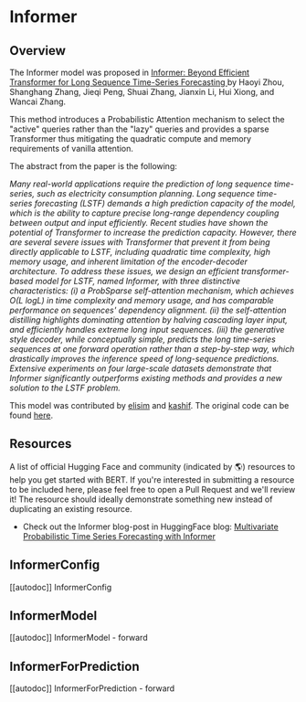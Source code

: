 <!--Copyright 2023 The HuggingFace Team. All rights reserved.

Licensed under the Apache License, Version 2.0 (the "License"); you may not use this file except in compliance with
the License. You may obtain a copy of the License at

http://www.apache.org/licenses/LICENSE-2.0

Unless required by applicable law or agreed to in writing, software distributed under the License is distributed on
an "AS IS" BASIS, WITHOUT WARRANTIES OR CONDITIONS OF ANY KIND, either express or implied. See the License for the
specific language governing permissions and limitations under the License.

⚠️ Note that this file is in Markdown but contain specific syntax for our doc-builder (similar to MDX) that may not be
rendered properly in your Markdown viewer.

-->

# Informer

## Overview

The Informer model was proposed in [Informer: Beyond Efficient Transformer for Long Sequence Time-Series Forecasting ](https://arxiv.org/abs/2012.07436) by Haoyi Zhou, Shanghang Zhang, Jieqi Peng, Shuai Zhang, Jianxin Li, Hui Xiong, and Wancai Zhang.

This method introduces a Probabilistic Attention mechanism to select the "active" queries rather than the "lazy" queries and provides a sparse Transformer thus mitigating the quadratic compute and memory requirements of vanilla attention.

The abstract from the paper is the following:

*Many real-world applications require the prediction of long sequence time-series, such as electricity consumption planning. Long sequence time-series forecasting (LSTF) demands a high prediction capacity of the model, which is the ability to capture precise long-range dependency coupling between output and input efficiently. Recent studies have shown the potential of Transformer to increase the prediction capacity. However, there are several severe issues with Transformer that prevent it from being directly applicable to LSTF, including quadratic time complexity, high memory usage, and inherent limitation of the encoder-decoder architecture. To address these issues, we design an efficient transformer-based model for LSTF, named Informer, with three distinctive characteristics: (i) a ProbSparse self-attention mechanism, which achieves O(L logL) in time complexity and memory usage, and has comparable performance on sequences' dependency alignment. (ii) the self-attention distilling highlights dominating attention by halving cascading layer input, and efficiently handles extreme long input sequences. (iii) the generative style decoder, while conceptually simple, predicts the long time-series sequences at one forward operation rather than a step-by-step way, which drastically improves the inference speed of long-sequence predictions. Extensive experiments on four large-scale datasets demonstrate that Informer significantly outperforms existing methods and provides a new solution to the LSTF problem.*

This model was contributed by [elisim](https://huggingface.co/elisim) and [kashif](https://huggingface.co/kashif).
The original code can be found [here](https://github.com/zhouhaoyi/Informer2020).

## Resources

A list of official Hugging Face and community (indicated by 🌎) resources to help you get started with BERT. If you're interested in submitting a resource to be included here, please feel free to open a Pull Request and we'll review it! The resource should ideally demonstrate something new instead of duplicating an existing resource.

- Check out the Informer blog-post in HuggingFace blog: [Multivariate Probabilistic Time Series Forecasting with Informer](https://huggingface.co/blog/informer)

## InformerConfig

[[autodoc]] InformerConfig


## InformerModel

[[autodoc]] InformerModel
    - forward


## InformerForPrediction

[[autodoc]] InformerForPrediction
    - forward
